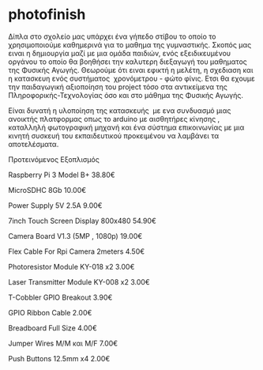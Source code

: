 # photofinish

Δίπλα στο σχολείο μας υπάρχει ένα γήπεδο στίβου το οποίο το χρησιμοποιούμε καθημερινά για το μαθημα της γυμναστικής. Σκοπός μας ειναι η δημιουργία μαζί με μια ομάδα παιδιών, ενός εξειδικευμένου οργάνου το οποίο θα βοηθήσει την καλυτερη διεξαγωγή του μαθηματος της Φυσικής Αγωγής. Θεωρούμε ότι ειναι εφικτή η μελέτη, η σχεδιαση και η κατασκευη ενός συστήματος  χρονόμετρου - φώτο φίνις. Ετσι θα εχουμε την παιδαγωγική αξιοποίηση του project τόσο στα αντικείμενα της Πληροφορικής-Τεχνολογίας όσο και στο μάθημα της Φυσικής Αγωγής.

Είναι δυνατή η υλοποίηση της κατασκευής  με ενα συνδυασμό μιας ανοικτής πλατφορμας οπως το arduino με αισθητήρες κίνησης , καταλληλή φωτογραφική μηχανή και ένα σύστημα επικοινωνίας με μια κινητή συσκευή του εκπαιδευτικού προκειμένου να λαμβάνει τα αποτελέσματα.

Προτεινόμενος Εξοπλισμός

Raspberry Pi 3   Model B+  			    38.80€ 

MicroSDHC	8Gb				                10.00€

Power Supply 5V 2.5A			          9.00€

7inch Touch Screen Display 800x480	54.90€

Camera Board V1.3 (5MP , 1080p)		  19.00€

Flex Cable For Rpi Camera 2meters		4.50€	 

Photoresistor Module KY-018  x2		  3.00€

Laser Transmitter Module KY-008 x2	3.00€

T-Cobbler GPIO Breakout			        3.90€		

GPIO Ribbon Cable				            2.00€

Breadboard Full Size  			        4.00€

Jumper Wires M/M και  M/F			      7.00€

Push Buttons 12.5mm x4			        2.00€





